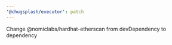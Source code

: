 ```yaml
---
'@chugsplash/executor': patch
---
```


Change @nomiclabs/hardhat-etherscan from devDependency to dependency
